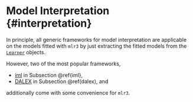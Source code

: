 # Model Interpretation {#interpretation}

In principle, all generic frameworks for model interpretation are applicable on the models fitted with `mlr3` by just extracting the fitted models from the [`Learner`](https://mlr3.mlr-org.com/reference/Learner.html) objects.

However, two of the most popular frameworks,

* [iml](https://cran.r-project.org/package=iml) in Subsection \@ref{iml},
* [DALEX](https://cran.r-project.org/package=DALEX) in Subsection \@ref(dalex), and

additionally come with some convenience for `mlr3`.
